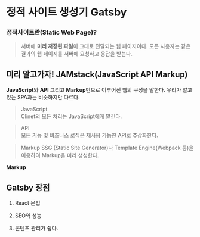 # 정적 사이트 생성기 Gatsby

### 정적사이트란(Static Web Page)?

> 서버에 **미리 저장된 파일**이 그대로 전달되는 웹 페이지이다. 모든 사용자는 같은 결과의 웹 페이지를 서버에 요청하고 응답을 받는다.

## 미리 알고가자! JAMstack(JavaScript API Markup)

**JavaScript**와 **API** 그리고 **Markup**만으로 이루어진 웹의 구성을 말한다. 우리가 알고 있는 SPA과는 비슷하지만 다르다.

> JavaScript  
> Clinet의 모든 처리는 JavaScript에게 맡긴다.

> API  
> 모든 기능 및 비즈니스 로직은 재사용 가능한 API로 추상화한다.

> Markup
> SSG (Static Site Generator)나 Template Engine(Webpack 등)을 이용하여 Markup을 미리 생성한다.

**Markup**



## Gatsby 장점

1. React 문법

2. SEO와 성능

3. 콘텐츠 관리가 쉽다.
